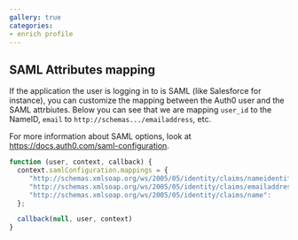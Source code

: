 ```yaml
---
gallery: true
categories:
- enrich profile
---
```

## SAML Attributes mapping

If the application the user is logging in to is SAML (like Salesforce for instance), you can customize the mapping between the Auth0 user and the SAML attrbiutes.
Below you can see that we are mapping `user_id` to the NameID, `email` to `http://schemas.../emailaddress`, etc.

For more information about SAML options, look at <https://docs.auth0.com/saml-configuration>.

```js
function (user, context, callback) {
  context.samlConfiguration.mappings = {
     "http://schemas.xmlsoap.org/ws/2005/05/identity/claims/nameidentifier": "user_id"
     "http://schemas.xmlsoap.org/ws/2005/05/identity/claims/emailaddress":   "email",
     "http://schemas.xmlsoap.org/ws/2005/05/identity/claims/name":           "name"
  };

  callback(null, user, context)
}
```
